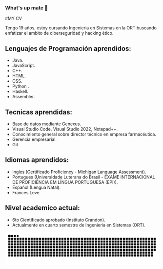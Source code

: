 ### What's up mate 👋

#MY CV 

Tengo 19 años, estoy cursando Ingenieria en Sistemas en la ORT buscando enfatizar el ambito de ciberseguridad y hacking ético.

## Lenguajes de Programación aprendidos:
- Java.
- JavaScript.
- C++.
- HTML.
- CSS.
- Python .
- Haskell.
- Assembler.
## Tecnicas aprendidas:
- Base de datos mediante Genexus.
- Visual Studio Code, Visual Studio 2022, Notepad++.
- Conocimiento general sobre director técnico en empresa farmacéutica.
- Gerencia empresarial.
- Git

## Idiomas aprendidos:
- Ingles (Certificado Proficiency - Michigan Language Assessment).
- Portugues (Universidade Luterana do Brasil - EXAME INTERNACIONAL DE PROFICIÊNCIA EM LÍNGUA PORTUGUESA (EPI)).
- Español (Lengua Natal).
- Frances Leve.

## Nivel academico actual:
- 6to Cientificado aprobado (Instituto Crandon).
- Actualmente en cuarto semestre de Ingenieria en Sistemas (ORT).

<img src="snake.svg">
